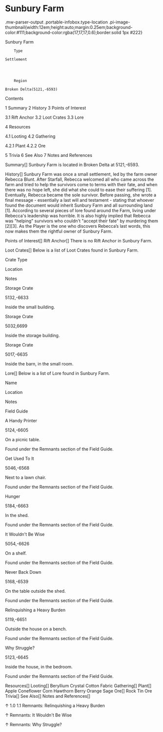 # Sunbury Farm

.mw-parser-output .portable-infobox.type-location .pi-image-thumbnail{width:12em;height:auto;margin:0.25em;background-color:#111;background-color:rgba(17,17,17,0.6);border:solid 1px #222}

Sunbury Farm

	

	
		Type
	
	Settlement



	
		Region
	
	Broken Delta(5121,-6593)




Contents

1 Summary
2 History
3 Points of Interest

3.1 Rift Anchor
3.2 Loot Crates
3.3 Lore


4 Resources

4.1 Looting
4.2 Gathering

4.2.1 Plant
4.2.2 Ore




5 Trivia
6 See Also
7 Notes and References



Summary[]
Sunbury Farm is located in Broken Delta at 5121,-6593.

History[]
Sunbury Farm was once a small settlement, led by the farm owner Rebecca Blunt. After Starfall, Rebecca welcomed all who came across the farm and tried to help the survivors come to terms with their fate, and when there was no hope left, she did what she could to ease their suffering &#91;1&#93;. 
Eventually, Rebecca became the sole survivor. Before passing, she wrote a final message - essentially a last will and testament - stating that whoever found the document would inherit Sunbury Farm and all surrounding land &#91;1&#93;.
According to several pieces of lore found around the Farm, living under Rebecca's leadership was horrible. It is also highly implied that Rebecca was "helping" survivors who couldn't "accept their fate" by murdering them &#91;2&#93;&#91;3&#93;.
As the Player is the one who discovers Rebecca’s last words, this now makes them the rightful owner of Sunbury Farm.

Points of Interest[]
Rift Anchor[]
There is no Rift Anchor in Sunbury Farm.

Loot Crates[]
Below is a list of Loot Crates found in Sunbury Farm.



Crate Type

Location

Notes


Storage Crate

5132,-6633

Inside the small building.


Storage Crate

5032,6699

Inside the storage building.


Storage Crate

5017,-6635

Inside the barn, in the small room.


Lore[]
Below is a list of Lore found in Sunbury Farm.



Name

Location

Notes

Field Guide


A Handy Printer

5124,-6605

On a picnic table.

Found under the Remnants section of the Field Guide.


Get Used To It

5046,-6568

Next to a lawn chair.

Found under the Remnants section of the Field Guide.


Hunger

5184,-6663

In the shed.

Found under the Remnants section of the Field Guide.


It Wouldn't Be Wise

5054,-6626

On a shelf.

Found under the Remnants section of the Field Guide.


Never Back Down

5168,-6539

On the table outside the shed.

Found under the Remnants section of the Field Guide.


Relinquishing a Heavy Burden

5119,-6651

Outside the house on a bench.

Found under the Remnants section of the Field Guide.


Why Struggle?

5123,-6645

Inside the house, in the bedroom.

Found under the Remnants section of the Field Guide.


Resources[]
Looting[]
Beryllium Crystal
Cotton Fabric
Gathering[]
Plant[]
Apple
Coneflower
Corn
Hawthorn Berry
Orange
Sage
Ore[]
Rock
Tin Ore
Trivia[]
See Also[]
Notes and References[]

↑ 1.0 1.1 Remnants: Relinquishing a Heavy Burden

↑ Remnants: It Wouldn't Be Wise

↑ Remnants: Why Struggle?
